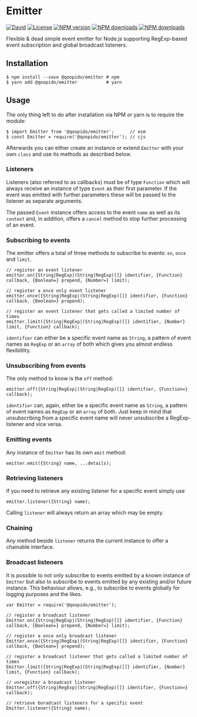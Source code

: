# Emitter

[![David](https://img.shields.io/david/dlueth/qoopido.svg?style=flat-square)](https://github.com/dlueth/qoopido)
[![License](https://img.shields.io/github/license/dlueth/qoopido.svg?style=flat-square)](https://github.com/dlueth/qoopido)
[![NPM version](https://img.shields.io/npm/v/@qoopido/emitter.svg?style=flat-square)](https://www.npmjs.com/package/@qoopido/emitter)
[![NPM downloads](https://img.shields.io/npm/dm/@qoopido/emitter.svg?style=flat-square)](https://www.npmjs.org/package/@qoopido/emitter)
[![NPM downloads](https://img.shields.io/npm/dt/@qoopido/emitter.svg?style=flat-square)](https://www.npmjs.org/package/@qoopido/emitter)


Flexible & dead simple event emitter for Node.js supporting RegExp-based event subscription and global broadcast listeners.

## Installation

```
$ npm install --save @qoopido/emitter # npm
$ yarn add @qoopido/emitter           # yarn
```


## Usage
The only thing left to do after installation via NPM or yarn is to require the module:
```
$ import Emitter from '@qoopido/emitter';      // esm
$ const Emitter = require('@qoopido/emitter'); // cjs
```

Afterwards you can either create an instance or extend ```Emitter``` with your own ```class``` and use its methods as described below.

### Listeners
Listeners (also referred to as callbacks) must be of type ```Function``` which will always receive an instance of type ```Event``` as their first parameter. If the event was emitted with further parameters these will be passed to the listener as separate arguments.

The passed ```Event``` instance offers access to the event ```name``` as well as its ```context``` and, in addition, offers a ```cancel``` method to stop further processing of an event.

### Subscribing to events
The emitter offers a total of three methods to subscribe to events: ```on```, ```once``` and ```limit```.

```
// register an event listener
emitter.on({String|RegExp|(String|RegExp)[]} identifier, {Function} callback, {Boolean=} prepend, {Number=} limit);

// register a once only event listener
emitter.once({String|RegExp|(String|RegExp)[]} identifier, {Function} callback, {Boolean=} prepend);

// register an event listener that gets called a limited number of times
emitter.limit({String|RegExp|(String|RegExp)[]} identifier, {Number} limit, {Function} callback);
```

```identifier``` can either be a specific event name as ```String```, a pattern of event names as ```RegExp``` or an ```array``` of both which gives you almost endless flexibitlity.


### Unsubscribing from events
The only method to know is the ```off``` method:

```
emitter.off({String|RegExp|(String|RegExp)[]} identifier, {Function=} callback);
```

```identifier``` can, again, either be a specific event name as ```String```, a pattern of event names as ```RegExp``` or an ```array``` of both. Just keep in mind that unsubscribing from a specific event name will never unsubscribe a RegExp-listener and vice versa.


### Emitting events
Any instance of ```Emitter``` has its own ```emit``` method:

```
emitter.emit({String} name, ...details);
```


### Retrieving listeners
If you need to retrieve any existing listener for a specific event simply use

```
emitter.listener({String} name);
```

Calling ```listener``` will always return an array which may be empty.

### Chaining
Any method beside ```listener``` returns the current instance to offer a chainable interface.


### Broadcast listeners
It is possible to not only subscribe to events emitted by a known instance of ```Emitter``` but also to subscribe to events emitted by any existing and/or future instance. This behaviour allows, e.g., to subscribe to events globally for logging purposes and the likes.

```
var Emitter = require('@qoopido/emitter');

// register a broadcast listener
Emitter.on({String|RegExp|(String|RegExp)[]} identifier, {Function} callback, {Boolean=} prepend, {Number=} limit);

// register a once only broadcast listener
Emitter.once({String|RegExp|(String|RegExp)[]} identifier, {Function} callback, {Boolean=} prepend);

// register a broadcast listener that gets called a limited number of times
Emitter.limit({String|RegExp|(String|RegExp)[]} identifier, {Number} limit, {Function} callback);

// unregsiter a broadcast listener
Emitter.off({String|RegExp|(String|RegExp)[]} identifier, {Function=} callback);

// retrieve boradcast listeners for a specific event
Emitter.listener({String} name);
```
